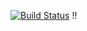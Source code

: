 [![Build Status](http://34.159.209.149:8080/buildStatus/icon?job=instavote%2Fworker-build)](http://34.159.209.149:8080/job/instavote/job/worker-build/)
!!